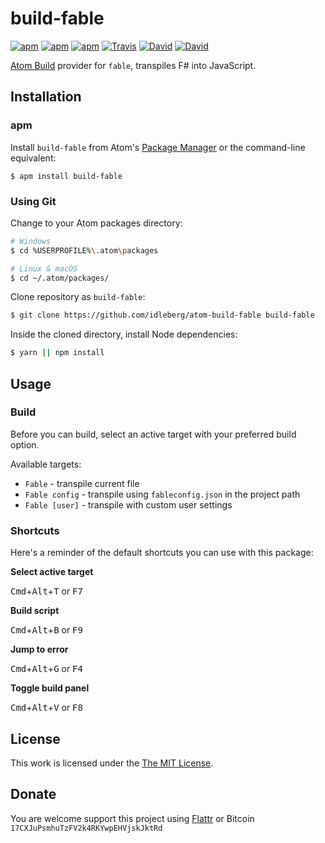 # build-fable

[![apm](https://img.shields.io/apm/l/build-fable.svg?style=flat-square)](https://atom.io/packages/build-fable)
[![apm](https://img.shields.io/apm/v/build-fable.svg?style=flat-square)](https://atom.io/packages/build-fable)
[![apm](https://img.shields.io/apm/dm/build-fable.svg?style=flat-square)](https://atom.io/packages/build-fable)
[![Travis](https://img.shields.io/travis/idleberg/atom-build-fable.svg?style=flat-square)](https://travis-ci.org/idleberg/atom-build-fable)
[![David](https://img.shields.io/david/idleberg/atom-build-fable.svg?style=flat-square)](https://david-dm.org/idleberg/atom-build-fable)
[![David](https://img.shields.io/david/dev/idleberg/atom-build-fable.svg?style=flat-square)](https://david-dm.org/idleberg/atom-build-fable?type=dev)

[Atom Build](https://atombuild.github.io/) provider for `fable`, transpiles F# into JavaScript.

## Installation

### apm

Install `build-fable` from Atom's [Package Manager](http://flight-manual.atom.io/using-atom/sections/atom-packages/) or the command-line equivalent:

`$ apm install build-fable`

### Using Git

Change to your Atom packages directory:

```bash
# Windows
$ cd %USERPROFILE%\.atom\packages

# Linux & macOS
$ cd ~/.atom/packages/
```

Clone repository as `build-fable`:

```bash
$ git clone https://github.com/idleberg/atom-build-fable build-fable
```

Inside the cloned directory, install Node dependencies:

```bash
$ yarn || npm install
```

## Usage

### Build

Before you can build, select an active target with your preferred build option.

Available targets:

* `Fable` - transpile current file
* `Fable config` - transpile using `fableconfig.json` in the project path
* `Fable [user]` - transpile with custom user settings

### Shortcuts

Here's a reminder of the default shortcuts you can use with this package:

**Select active target**

<kbd>Cmd</kbd>+<kbd>Alt</kbd>+<kbd>T</kbd> or <kbd>F7</kbd>

**Build script**

<kbd>Cmd</kbd>+<kbd>Alt</kbd>+<kbd>B</kbd> or <kbd>F9</kbd>

**Jump to error**

<kbd>Cmd</kbd>+<kbd>Alt</kbd>+<kbd>G</kbd> or <kbd>F4</kbd>

**Toggle build panel**

<kbd>Cmd</kbd>+<kbd>Alt</kbd>+<kbd>V</kbd> or <kbd>F8</kbd>

## License

This work is licensed under the [The MIT License](LICENSE.md).

## Donate

You are welcome support this project using [Flattr](https://flattr.com/submit/auto?user_id=idleberg&url=https://github.com/idleberg/atom-build-fable) or Bitcoin `17CXJuPsmhuTzFV2k4RKYwpEHVjskJktRd`
